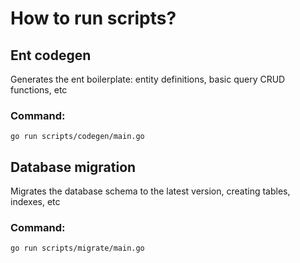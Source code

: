# How to run scripts?

## Ent codegen

Generates the ent boilerplate: entity definitions, basic query CRUD functions, etc

### Command:

```command
go run scripts/codegen/main.go
```

## Database migration

Migrates the database schema to the latest version, creating tables, indexes, etc

### Command:

```command
go run scripts/migrate/main.go
```
